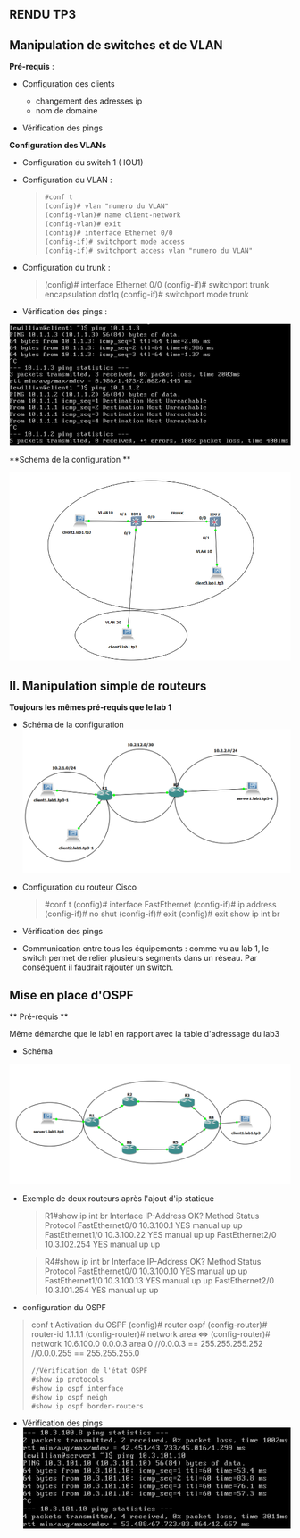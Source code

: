 ## RENDU TP3

## Manipulation de switches et de VLAN

**Pré-requis** :

- Configuration des clients 
	 - changement des adresses ip
	 - nom de domaine 

- Vérification des pings


**Configuration des VLANs**


- Configuration du switch 1 ( IOU1)
- Configuration du VLAN : 

    >     #conf t
    >     (config)# vlan "numero du VLAN"
    >     (config-vlan)# name client-network
    >     (config-vlan)# exit
    >     (config)# interface Ethernet 0/0
    >     (config-if)# switchport mode access
    >     (config-if)# switchport access vlan "numero du VLAN"


- Configuration du trunk : 

    > (config)# interface Ethernet 0/0 (config-if)# switchport trunk
    > encapsulation dot1q (config-if)# switchport mode trunk


- Vérification des pings : 

![enter image description here](https://github.com/Lilou444/CCNA2-2018/blob/master/Rendu%20Tp%203/captures/Capture2.png)


**Schema de la configuration **

![enter image description here](https://github.com/Lilou444/CCNA2-2018/blob/master/Rendu%20Tp%203/captures/Capture1.png)


## II. Manipulation simple de routeurs

**Toujours les mêmes pré-requis que le lab 1**


- Schéma de la configuration 
![enter image description here](https://github.com/Lilou444/CCNA2-2018/blob/master/Rendu%20Tp%203/captures/Capture3.png)


- Configuration du routeur Cisco 

    >  #conf t
    >     (config)# interface FastEthernet <NUMERO>
    >     (config-if)# ip address <IP> <MASK>
    >     (config-if)# no shut
    >     (config-if)# exit
    >     (config)# exit
    >     show ip int br


- Vérification des pings 

- Communication entre tous les équipements : comme vu au lab 1, le switch permet de relier plusieurs segments dans un réseau. Par conséquent il faudrait rajouter un switch.


## Mise en place d'OSPF

** Pré-requis **

Même démarche que le lab1 en rapport avec la table d'adressage du lab3

- Schéma 

![enter image description here](https://github.com/Lilou444/CCNA2-2018/blob/master/Rendu%20Tp%203/captures/Capture8.png)


- Exemple de deux routeurs après l'ajout d'ip statique 

    > R1#show ip int br Interface  IP-Address  OK? Method Status  Protocol
    > FastEthernet0/0  10.3.100.1  YES manual up  up FastEthernet1/0 
    > 10.3.100.22 YES manual up  up FastEthernet2/0  10.3.102.254  YES manual up  up


    > R4#show ip int br Interface  IP-Address  OK? Method Status  Protocol
    > FastEthernet0/0  10.3.100.10 YES manual up  up FastEthernet1/0 
    > 10.3.100.13 YES manual up  up FastEthernet2/0  10.3.101.254  YES manual up  up


- configuration du OSPF


>    conf t
>     Activation du OSPF
>     (config)# router ospf <ID OSPF>
>     (config-router)# router-id 1.1.1.1
>     (config-router)# network <NETWORK ADDRESS> <NETWORK MASK> area <ID AREA>
>     <=> (config-router)# network 10.6.100.0 0.0.0.3 area 0
>     //0.0.0.3 == 255.255.255.252
>     //0.0.0.255 == 255.255.255.0
>     
>     //Vérification de l'état OSPF
>     #show ip protocols
>     #show ip ospf interface
>     #show ip ospf neigh
>     #show ip ospf border-routers


- Vérification des pings 
![enter image description here](https://github.com/Lilou444/CCNA2-2018/blob/master/Rendu%20Tp%203/captures/Capture7.png)
